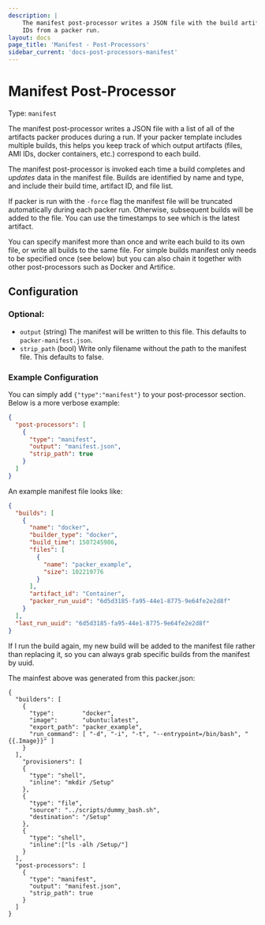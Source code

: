 ```yaml
---
description: |
    The manifest post-processor writes a JSON file with the build artifacts and
    IDs from a packer run.
layout: docs
page_title: 'Manifest - Post-Processors'
sidebar_current: 'docs-post-processors-manifest'
---
```


# Manifest Post-Processor

Type: `manifest`

The manifest post-processor writes a JSON file with a list of all of the artifacts packer produces during a run. If your packer template includes multiple builds, this helps you keep track of which output artifacts (files, AMI IDs, docker containers, etc.) correspond to each build.

The manifest post-processor is invoked each time a build completes and *updates* data in the manifest file. Builds are identified by name and type, and include their build time, artifact ID, and file list.

If packer is run with the `-force` flag the manifest file will be truncated automatically during each packer run. Otherwise, subsequent builds will be added to the file. You can use the timestamps to see which is the latest artifact.

You can specify manifest more than once and write each build to its own file, or write all builds to the same file. For simple builds manifest only needs to be specified once (see below) but you can also chain it together with other post-processors such as Docker and Artifice.

## Configuration

### Optional:

-   `output` (string) The manifest will be written to this file. This defaults to `packer-manifest.json`.
-   `strip_path` (bool) Write only filename without the path to the manifest file. This defaults to false.

### Example Configuration

You can simply add `{"type":"manifest"}` to your post-processor section. Below is a more verbose example:

``` json
{
  "post-processors": [
    {
      "type": "manifest",
      "output": "manifest.json",
      "strip_path": true
    }
  ]
}
```

An example manifest file looks like:

``` json
{
  "builds": [
    {
      "name": "docker",
      "builder_type": "docker",
      "build_time": 1507245986,
      "files": [
        {
          "name": "packer_example",
          "size": 102219776
        }
      ],
      "artifact_id": "Container",
      "packer_run_uuid": "6d5d3185-fa95-44e1-8775-9e64fe2e2d8f"
    }
  ],
  "last_run_uuid": "6d5d3185-fa95-44e1-8775-9e64fe2e2d8f"
}
```

If I run the build again, my new build will be added to the manifest file rather than replacing it, so you can always grab specific builds from the manifest by uuid.

The mainfest above was generated from this packer.json:
```
{
  "builders": [
    {
      "type":        "docker",
      "image":       "ubuntu:latest",
      "export_path": "packer_example",
      "run_command": [ "-d", "-i", "-t", "--entrypoint=/bin/bash", "{{.Image}}" ]
    }
  ],
    "provisioners": [
    {
      "type": "shell",
      "inline": "mkdir /Setup"
    },
    {
      "type": "file",
      "source": "../scripts/dummy_bash.sh",
      "destination": "/Setup"
    },
    {
      "type": "shell",
      "inline":["ls -alh /Setup/"]
    }
  ],
  "post-processors": [
    {
      "type": "manifest",
      "output": "manifest.json",
      "strip_path": true
    }
  ]
}
```
